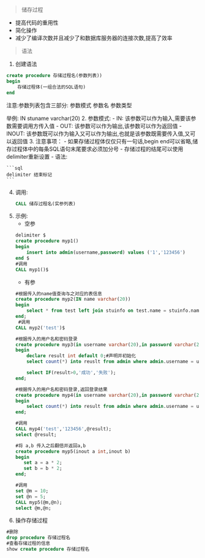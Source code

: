 > 储存过程
- 提高代码的重用性
- 简化操作
- 减少了编译次数并且减少了和数据库服务器的连接次数,提高了效率
> 语法
1. 创建语法
```sql
create procedure 存储过程名(参数列表))
begin
    存储过程体(一组合法的SQL语句)
end
```
注意:参数列表包含三部分: 参数模式 参数名 参数类型

举例: IN stuname varchar(20)
2. 参数模式:
    - IN: 该参数可以作为输入,需要该参数需要调用方传入值
    - OUT: 该参数可以作为输出,该参数可以作为返回值
    - INOUT: 该参数既可以作为输入又可以作为输出,也就是该参数既需要传入值,又可以返回值 
3. 注意事项：
    - 如果存储过程体仅仅只有一句话,begin end可以省略,储存过程体中的每条SQL语句末尾要求必须加分号
    - 存储过程的结尾可以使用delimiter重新设置
    - 语法:

    ```sql
    delimiter 结束标记
    ```

4. 调用:
    ```sql
    CALL 储存过程名(实参列表)
    ```
5. 示例:
    - 空参
    ```sql
    delimiter $
    create procedure myp1()
    begin
        insert into admin(username,password) values ('1','123456')
    end $
    #调用
    CALL myp1()$
    ```
    - 有参
    ```sql
    #根据传入的name值查询与之对应的表信息
    create procedure myp2(IN name varchar(20))
    begin
        select * from test left join stuinfo on test.name = stuinfo.name where b.name = name
    end;
     #调用
    CALL myp2('test')$

    #根据传入的用户名和密码登录
    create procedure myp3(in username varchar(20),in password varchar(20))
    begin
        declare result int default 0;#声明并初始化
        select count(*) into reuslt from admin where admin.username = username and admin.password = password 

        select IF(result>0,'成功','失败');
    end;

    #根据传入的用户名和密码登录,返回登录结果
    create procedure myp4(in username varchar(20),in password varchar(20),out result varchar(20))
    begin
        select count(*) into result from admin where admin.username = username and admin.password = password 
    end;

    #调用
    CALL myp4('test','123456',@result);
    select @result;

    #将 a,b 传入之后翻倍并返回a,b
    create procedure myp5(inout a int,inout b)
    begin
       set a = a * 2;
       set b = b * 2;
    end;

    #调用
    set @m = 10;
    set @n = 5;
    CALL myp5(@m,@n);
    select @m,@n;
    ```
6. 操作存储过程
```sql
#删除
drop procedure 存储过程名
#查看存储过程的信息
show create procedure 存储过程名
```